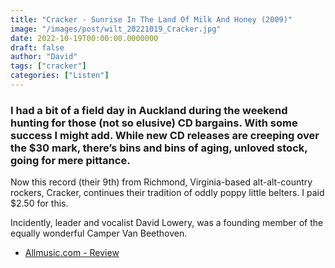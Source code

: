 ```yaml
---
title: "Cracker - Sunrise In The Land Of Milk And Honey (2009)"
image: "/images/post/wilt_20221019_Cracker.jpg"
date: 2022-10-19T00:00:00.0000000
draft: false
author: "David"
tags: ["cracker"]
categories: ["Listen"]
---
```

### I had a bit of a field day in Auckland during the weekend hunting for those (not so elusive) CD bargains. With some success I might add. While new CD releases are creeping over the $30 mark, there’s bins and bins of aging, unloved stock, going for mere pittance. 

 Now this record (their 9th) from Richmond, Virginia-based alt-alt-country rockers, Cracker, continues their tradition of oddly poppy little belters. I paid $2.50 for this.

 Incidently, leader and vocalist David Lowery, was a founding member of the equally wonderful Camper Van Beethoven. 

-  [Allmusic.com - Review](https://www.allmusic.com/album/sunrise-in-the-land-of-milk-and-honey-mw0000814917)